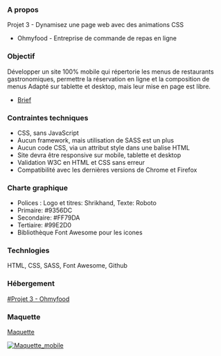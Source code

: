 ### A propos
Projet 3 - Dynamisez une page web avec des animations CSS
- Ohmyfood - Entreprise de commande de repas en ligne

### Objectif
Développer un site 100% mobile qui répertorie les menus de restaurants gastronomiques, permettre la réservation en ligne et la composition de menus
Adapté sur tablette et desktop, mais leur mise en page est libre.
- [Brief](https://s3-eu-west-1.amazonaws.com/course.oc-static.com/projects/DW_P3/Brief%20cre%CC%81atif%20-%20Ohmyfood!.pdf)

### Contraintes techniques
- CSS, sans JavaScript
- Aucun framework, mais utilisation de SASS est un plus
- Aucun code CSS, via un attribut style dans une balise HTML
- Site devra être responsive sur mobile, tablette et desktop
- Validation W3C en HTML et CSS sans erreur
- Compatibilité avec les dernières versions de Chrome et Firefox

### Charte graphique
- Polices : Logo et titres: Shrikhand, Texte: Roboto
- Primaire: #9356DC
- Secondaire: #FF79DA
- Tertiaire: #99E2D0
- Bibliothèque Font Awesome pour les icones

### Technlogies
HTML, CSS, SASS, Font Awesome, Github

### Hébergement
[#Projet 3 - Ohmyfood](https://grimonprezalexis.github.io/GrimonprezAlexis_3_11022021.github.io/)

### Maquette
[Maquette](https://s3-eu-west-1.amazonaws.com/course.oc-static.com/projects/DW_P3/Maquettes%20Ohmyfood.zip)

[![Maquette_mobile](https://user.oc-static.com/upload/2020/08/24/15982605908418_Maquettes%20Ohmyfood.jpg "Maquette_mobile")](https://user.oc-static.com/upload/2020/08/24/15982605908418_Maquettes%20Ohmyfood.jpg "Maquette_mobile")
